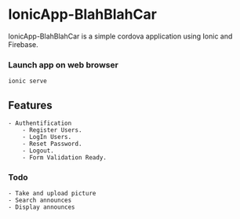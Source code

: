 # IonicApp-BlahBlahCar

IonicApp-BlahBlahCar is a simple cordova application using Ionic and Firebase.


### Launch app on web browser

    ionic serve

## Features

    - Authentification 
        - Register Users.
        - LogIn Users.
        - Reset Password.
        - Logout.
        - Form Validation Ready.
        
### Todo

    - Take and upload picture
    - Search announces
    - Display announces




